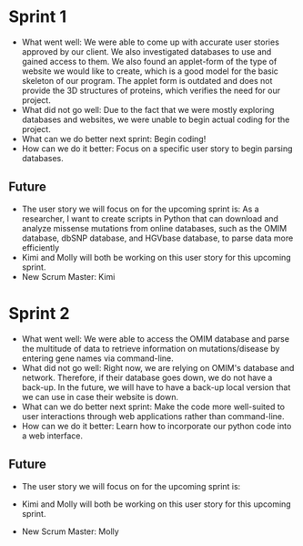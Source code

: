 # Sprint 1

- What went well: We were able to come up with accurate user stories approved by our client. We also investigated databases to use and gained access to them. We also found an applet-form of the type of website we would like to create, which is a good model for the basic skeleton of our program. The applet form is outdated and does not provide the 3D structures of proteins, which verifies the need for our project. 
- What did not go well: Due to the fact that we were mostly exploring databases and websites, we were unable to begin actual coding for the project. 
- What can we do better next sprint: Begin coding!
- How can we do it better: Focus on a specific user story to begin parsing databases. 

## Future
- The user story we will focus on for the upcoming sprint is:
As a researcher, I want to create scripts in Python that can download and analyze missense mutations from online databases, such as the OMIM database, dbSNP database, and HGVbase database, to parse data more efficiently
- Kimi and Molly will both be working on this user story for this upcoming sprint.
- New Scrum Master: Kimi



# Sprint 2

- What went well: We were able to access the OMIM database and parse the multitude of data to retrieve information on mutations/disease by entering gene names via command-line. 
- What did not go well: Right now, we are relying on OMIM's database and network. Therefore, if their database goes down, we do not have a back-up. In the future, we will have to have a back-up local version that we can use in case their website is down. 
- What can we do better next sprint: Make the code more well-suited to user interactions through web applications rather than command-line.
- How can we do it better: Learn how to incorporate our python code into a web interface. 

## Future
- The user story we will focus on for the upcoming sprint is: 

- Kimi and Molly will both be working on this user story for this upcoming sprint. 
- New Scrum Master: Molly
